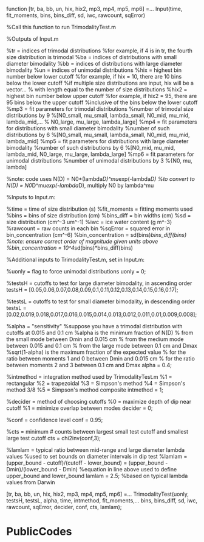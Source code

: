 function [tr, ba, bb, un, hix, hix2, mp3, mp4, mp5, mp6] =...
    Input(time, fit_moments, bins, bins_diff, sd, iwc, rawcount, sqError)


%Call this function to run TrimodalityTest.m


%Outputs of Input.m

%tr = indices of trimodal distributions
    %for example, if 4 is in tr, the fourth size distribution is trimodal
%ba = indices of distributions with small diameter bimodality
%bb = indices of distributions with large diameter bimodality
%un = indices of unimodal distributions
%hix = highest bin number below lower cutoff
    %for example, if hix = 10, there are 10 bins below the lower cutoff
    %if multiple size distributions are input, hix will be a vector...
    %    with length equal to the number of size distributions
%hix2 = highest bin number below upper cutoff
    %for example, if hix2 = 95, there are 95 bins below the upper cutoff
    %inclusive of the bins below the lower cutoff
%mp3 = fit parameters for trimodal distributions
    %number of trimodal size distributions by 9
    %[N0_small, mu_small, lambda_small, N0_mid, mu_mid, lambda_mid,...
    %    N0_large, mu_large, lambda_large]
%mp4 = fit parameters for distributions with small diameter bimodality
    %number of such distributions by 6
    %[N0_small, mu_small, lambda_small, N0_mid, mu_mid, lambda_mid]
%mp5 = fit parameters for distributions with large diameter bimodality
    %number of such distributions by 6
    %[N0_mid, mu_mid, lambda_mid, N0_large, mu_large, lambda_large]
%mp6 = fit parameters for unimodal distributions
    %number of unimodal distributions by 3
    %{N0, mu, lambda]

%note: code uses N(D) = N0*(lambda*D)^mu*exp(-lambda*D)
%to convert to N(D) = N0*D^mu*exp(-lambda*D), multiply N0 by lambda^mu


%Inputs to Input.m:

%time = time of size distribution (s)
%fit_moments = fitting moments used
%bins = bins of size distribution (cm)
%bins_diff = bin widths (cm)
%sd = size distribution (cm^-3 um^-1)
%iwc = ice water content (g m^-3)
%rawcount = raw counts in each bin
%sqError = squared error in bin_concentration (cm^-6)
    %bin_concentration = sd(bins)*bins_diff(bins)
    %note: ensure correct order of magnitude given units above
        %bin_concentration = 10^4*sd(bins)*bins_diff(bins)


%Additional inputs to TrimodalityTest.m, set in Input.m:

%uonly = flag to force unimodal distributions
uonly = 0;

%testsH = cutoffs to test for large diameter bimodality, in ascending order
testsH = [0.05,0.06,0.07,0.08,0.09,0.1,0.11,0.12,0.13,0.14,0.15,0.16,0.17];

%testsL = cutoffs to test for small diameter bimodality, in descending order
testsL = [0.02,0.019,0.018,0.017,0.016,0.015,0.014,0.013,0.012,0.011,0.01,0.009,0.008];

%alpha = "sensitivity"
    %suppose you have a trimodal distribution with cutoffs at 0.015 and 0.1 cm
    %alpha is the minimum fraction of N(D)
    %    from the small mode between Dmin and 0.015 cm
    %    from the medium mode between 0.015 and 0.1 cm
    %    from the large mode between 0.1 cm and Dmax
    %sqrt(1-alpha) is the maximum fraction of the expected value
    %    for the ratio between moments 1 and 0 between Dmin and 0.015 cm
    %    for the ratio between moments 2 and 3 between 0.1 cm and Dmax 
alpha = 0.4;

%intmethod = integration method used by TrimodalityTest.m
    %1 = rectangular
    %2 = trapezoidal
    %3 = Simpson's method
    %4 = Simpson's method 3/8
    %5 = Simpson's method composite
intmethod = 1;

%decider = method of choosing cutoffs
    %0 = maximize depth of dip near cutoff
    %1 = minimize overlap between modes
decider = 0;

%conf = confidence level
conf = 0.95;

%cts = minimum # counts between largest small test cutoff and smallest large test cutoff
cts = chi2inv(conf,3);

%lamlam = typical ratio between mid-range and large diameter lambda values
    %used to set bounds on diameter intervals in dip test
    %lamlam = (upper_bound - cutoff)/(cutoff - lower_bound) = (upper_bound - Dmin)/(lower_bound - Dmin)
        %equation in line above used to define upper_bound and lower_bound
lamlam = 2.5; %based on typical lambda values from Darwin

[tr, ba, bb, un, hix, hix2, mp3, mp4, mp5, mp6] =...
    TrimodalityTest(uonly, testsH, testsL, alpha, time, intmethod, fit_moments,...
    bins, bins_diff, sd, iwc, rawcount, sqError, decider, conf, cts, lamlam);
# PublicCodes
